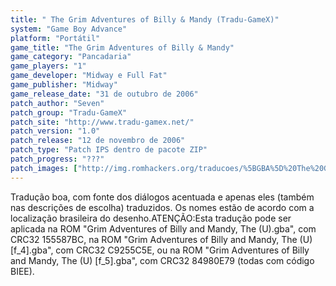 ```yaml
---
title: " The Grim Adventures of Billy & Mandy (Tradu-GameX)"
system: "Game Boy Advance"
platform: "Portátil"
game_title: "The Grim Adventures of Billy & Mandy"
game_category: "Pancadaria"
game_players: "1"
game_developer: "Midway e Full Fat"
game_publisher: "Midway"
game_release_date: "31 de outubro de 2006"
patch_author: "Seven"
patch_group: "Tradu-GameX"
patch_site: "http://www.tradu-gamex.net/"
patch_version: "1.0"
patch_release: "12 de novembro de 2006"
patch_type: "Patch IPS dentro de pacote ZIP"
patch_progress: "???"
patch_images: ["http://img.romhackers.org/traducoes/%5BGBA%5D%20The%20Grim%20Adventures%20of%20Billy%20&%20Mandy%20-%20Tradu-GameX%20-%201.png","http://img.romhackers.org/traducoes/%5BGBA%5D%20The%20Grim%20Adventures%20of%20Billy%20&%20Mandy%20-%20Tradu-GameX%20-%202.png","http://img.romhackers.org/traducoes/%5BGBA%5D%20The%20Grim%20Adventures%20of%20Billy%20&%20Mandy%20-%20Tradu-GameX%20-%203.png"]
---
```

Tradução boa, com fonte dos diálogos acentuada e apenas eles (também nas descrições de escolha) traduzidos. Os nomes estão de acordo com a localização brasileira do desenho.ATENÇÃO:Esta tradução pode ser aplicada na ROM "Grim Adventures of Billy and Mandy, The (U).gba", com CRC32 155587BC, na ROM "Grim Adventures of Billy and Mandy, The (U) [f_4].gba", com CRC32 C9255C5E, ou na ROM "Grim Adventures of Billy and Mandy, The (U) [f_5].gba", com CRC32 84980E79 (todas com código BIEE).